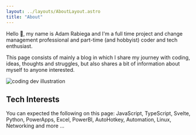 ```yaml
---
layout: ../layouts/AboutLayout.astro
title: "About"
---
```


Hello 👋, my name is Adam Rabiega and I'm a full time project and change
management professional and part-time (and hobbyist) coder and tech
enthusiast.

This page consists of mainly a blog in which I share my journey with
coding, ideas, thoughts and struggles, but also shares a bit of
information about myself to anyone interested.

<div>
  <img src="/assets/dev.svg" class="sm:w-1/2 mx-auto" alt="coding dev illustration">
</div>

## Tech Interests

You can expected the following on this page: JavaScript, TypeScript, Svelte, Python, PowerApps, Excel, PowerBI, AutoHotkey, Automation, Linux, Networking and more ...
